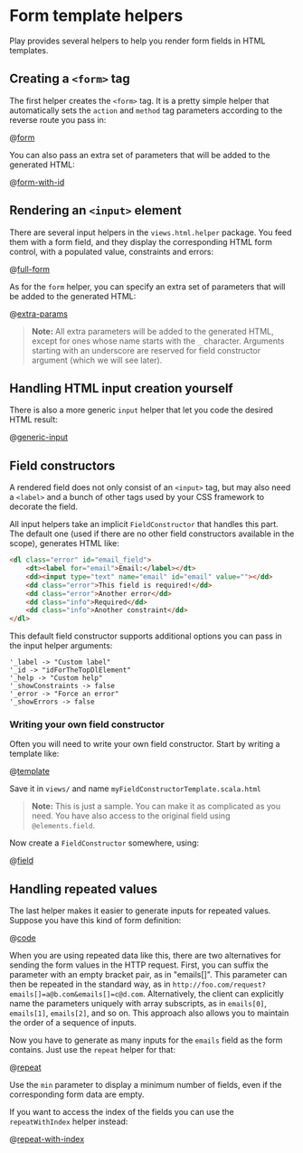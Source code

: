 <!--- Copyright (C) Lightbend Inc. <https://www.lightbend.com> -->
# Form template helpers

Play provides several helpers to help you render form fields in HTML templates.

## Creating a `<form>` tag
    
The first helper creates the `<form>` tag. It is a pretty simple helper that automatically sets the `action` and `method` tag parameters according to the reverse route you pass in:

@[form](code/javaguide/forms/helpers.scala.html)

You can also pass an extra set of parameters that will be added to the generated HTML:

@[form-with-id](code/javaguide/forms/helpers.scala.html)

## Rendering an `<input>` element

There are several input helpers in the `views.html.helper` package. You feed them with a form field, and they display the corresponding HTML form control, with a populated value, constraints and errors:

@[full-form](code/javaguide/forms/fullform.scala.html)

As for the `form` helper, you can specify an extra set of parameters that will be added to the generated HTML:

@[extra-params](code/javaguide/forms/helpers.scala.html)

> **Note:** All extra parameters will be added to the generated HTML, except for ones whose name starts with the `_` character. Arguments starting with an underscore are reserved for field constructor argument (which we will see later).

## Handling HTML input creation yourself

There is also a more generic `input` helper that let you code the desired HTML result:

@[generic-input](code/javaguide/forms/helpers.scala.html)

## Field constructors

A rendered field does not only consist of an `<input>` tag, but may also need a `<label>` and a bunch of other tags used by your CSS framework to decorate the field.
    
All input helpers take an implicit `FieldConstructor` that handles this part. The default one (used if there are no other field constructors available in the scope), generates HTML like:

```html
<dl class="error" id="email_field">
    <dt><label for="email">Email:</label></dt>
    <dd><input type="text" name="email" id="email" value=""></dd>
    <dd class="error">This field is required!</dd>
    <dd class="error">Another error</dd>
    <dd class="info">Required</dd>
    <dd class="info">Another constraint</dd>
</dl>
```

This default field constructor supports additional options you can pass in the input helper arguments:

```
'_label -> "Custom label"
'_id -> "idForTheTopDlElement"
'_help -> "Custom help"
'_showConstraints -> false
'_error -> "Force an error"
'_showErrors -> false
```

### Writing your own field constructor

Often you will need to write your own field constructor. Start by writing a template like:

@[template](code/javaguide/forms/myFieldConstructorTemplate.scala.html)

Save it in `views/` and name `myFieldConstructorTemplate.scala.html`

> **Note:** This is just a sample. You can make it as complicated as you need. You have also access to the original field using `@elements.field`.

Now create a `FieldConstructor` somewhere, using:

@[field](code/javaguide/forms/withFieldConstructor.scala.html)

## Handling repeated values

The last helper makes it easier to generate inputs for repeated values. Suppose you have this kind of form definition:

@[code](code/javaguide/forms/html/UserForm.java)

When you are using repeated data like this, there are two alternatives for sending the form values in the HTTP request.  First, you can suffix the parameter with an empty bracket pair, as in "emails[]".  This parameter can then be repeated in the standard way, as in `http://foo.com/request?emails[]=a@b.com&emails[]=c@d.com`.  Alternatively, the client can explicitly name the parameters uniquely with array subscripts, as in `emails[0]`, `emails[1]`, `emails[2]`, and so on.  This approach also allows you to maintain the order of a sequence of inputs.

Now you have to generate as many inputs for the `emails` field as the form contains. Just use the `repeat` helper for that:

@[repeat](code/javaguide/forms/helpers.scala.html)

Use the `min` parameter to display a minimum number of fields, even if the corresponding form data are empty.

If you want to access the index of the fields you can use the `repeatWithIndex` helper instead:

@[repeat-with-index](code/javaguide/forms/helpers.scala.html)
